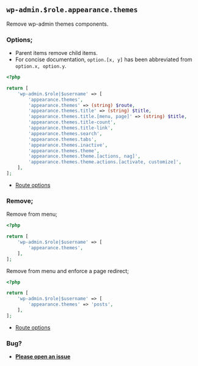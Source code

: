 ## `wp-admin.$role.appearance.themes`

Remove wp-admin themes components.

### Options;

- Parent items remove child items.
- For concise documentation, `option.[x, y]` has been abbreviated from `option.x, option.y`.

```php
<?php

return [
	'wp-admin.$role|$username' => [
		'appearance.themes',
		'appearance.themes' => (string) $route,
		'appearance.themes.title' => (string) $title,
		'appearance.themes.title.[menu, page]' => (string) $title,
		'appearance.themes.title-count',
		'appearance.themes.title-link',
		'appearance.themes.search',
		'appearance.themes.tabs',
		'appearance.themes.inactive',
		'appearance.themes.theme',
		'appearance.themes.theme.[actions, nag]',
		'appearance.themes.theme.actions.[activate, customize]',
	],
];
```

- [Route options](../route-options.md)

### Remove;

Remove from menu;

```php
<?php

return [
	'wp-admin.$role|$username' => [
		'appearance.themes',
	],
];
```

Remove from menu and enforce a page redirect;

```php
<?php

return [
	'wp-admin.$role|$username' => [
		'appearance.themes' => 'posts',
	],
];
```

- [Route options](../route-options.md)

### Bug?

- **[Please open an issue](https://github.com/darrenjacoby/intervention/issues/new?title=[wp-admin.appearance.themes]&labels=bug&assignees=darrenjacoby)**
